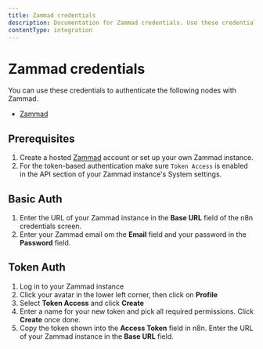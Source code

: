 ```yaml
---
title: Zammad credentials
description: Documentation for Zammad credentials. Use these credentials to authenticate Zammad in n8n, a workflow automation platform.
contentType: integration
---
```


# Zammad credentials

You can use these credentials to authenticate the following nodes with Zammad.

- [Zammad](/integrations/builtin/app-nodes/n8n-nodes-base.zammad/)

## Prerequisites

1. Create a hosted [Zammad](https://zammad.com/) account or set up your own Zammad instance.
2. For the token-based authentication make sure `Token Access` is enabled in the API section of your Zammad instance's System settings.

## Basic Auth

1. Enter the URL of your Zammad instance in the **Base URL** field of the n8n credentials screen.
2. Enter your Zammad email om the **Email** field and your password in the **Password** field.

## Token Auth

1. Log in to your Zammad instance
2. Click your avatar in the lower left corner, then click on **Profile**
3. Select **Token Access** and click **Create**
4. Enter a name for your new token and pick all required permissions. Click **Create** once done.
5. Copy the token shown into the **Access Token** field in n8n. Enter the URL of your Zammad instance in the **Base URL** field.

